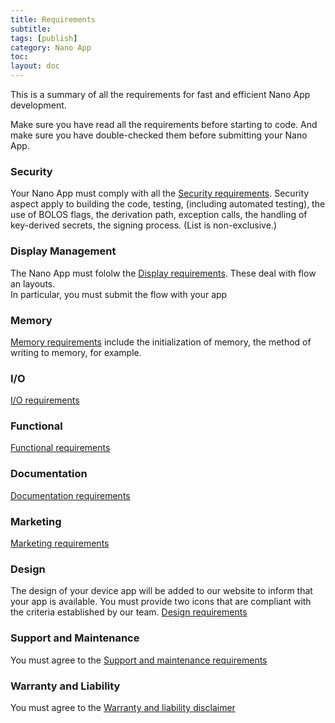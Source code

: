 ```yaml
---
title: Requirements
subtitle:
tags: [publish]
category: Nano App
toc:
layout: doc
---
```


This is a summary of all the requirements for fast and efficient Nano App development.

Make sure you have read all the requirements before starting to code.
And make sure you have double-checked them before submitting your Nano App.


### Security
Your Nano App must comply with all the [Security requirements](../secure-app). Security aspect apply to building the code, testing, (including automated testing), the use of BOLOS flags, the derivation path, exception calls, the handling of key-derived secrets, the signing process. (List is non-exclusive.)

### Display Management
The Nano App must fololw the [Display requirements](../display-management). These deal with flow an layouts.  
In particular, you must submit the flow with your app

### Memory
[Memory requirements](../persistent-storage) include the initialization of memory, the method of writing to memory, for example.

### I/O
[I/O requirements](../interaction-bolos-apps)

### Functional
[Functional requirements](../functional-requirements)

### Documentation
[Documentation requirements](../documentation-requirements)

### Marketing
[Marketing requirements](../marketing-requirements)

### Design
The design of your device app will be added to our website to inform that your app is available. You must provide two icons that are compliant with the criteria established by our team.
[Design requirements](../design-requirements)

### Support and Maintenance
You must agree to the [Support and maintenance requirements](../support-maintenance-requirements)

### Warranty and Liability
You must agree to the [Warranty and liability disclaimer](../warranty-disclaimer)


